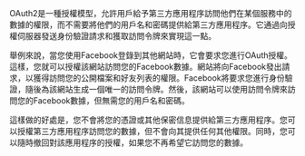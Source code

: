 OAuth2是一種授權模型，允許用戶給予第三方應用程序訪問他們在某個服務中的數據的權限，而不需要將他們的用戶名和密碼提供給第三方應用程序。它通過向授權伺服器發送身份驗證請求和獲取訪問令牌來實現這一點。

舉例來說，當您使用Facebook登錄到其他網站時，它會要求您進行OAuth授權。這樣，您就可以授權該網站訪問您的Facebook數據。網站將向Facebook發出請求，以獲得訪問您的公開檔案和好友列表的權限。Facebook將要求您進行身份驗證，隨後為該網站生成一個唯一的訪問令牌。然後，該網站可以使用訪問令牌來訪問您的Facebook數據，但無需您的用戶名和密碼。

這樣做的好處是，您不會將您的憑證或其他保密信息提供給第三方應用程序。您可以授權第三方應用程序訪問您的數據，但不會向其提供任何其他權限。同時，您可以隨時撤回對該應用程序的授權，如果您不再希望它訪問您的數據。